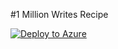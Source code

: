#1 Million Writes Recipe 


[![Deploy to Azure](https://aka.ms/deploytoazurebutton)](https://portal.azure.com/#create/Microsoft.Template/uri/https%3A%2F%2Fraw.githubusercontent.com%2FRaviTella%2FBenckmarking%2Frt-linked-template%2Frecipes%2F1-million-writes%2Fazuredeplpy.json)
